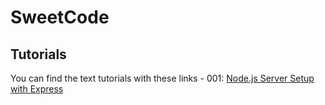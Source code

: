 # SweetCode
## Tutorials
You can find the text tutorials with these links - 
001: [Node.js Server Setup with Express](https://dev.to/ryhenness/nodejs--express-server-setup-6ch)


